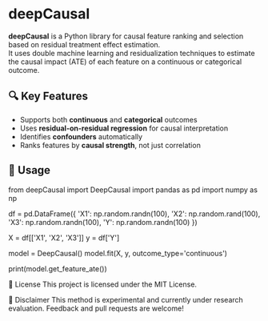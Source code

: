 ﻿# deepCausal

**deepCausal** is a Python library for causal feature ranking and selection based on residual treatment effect estimation.  
It uses double machine learning and residualization techniques to estimate the causal impact (ATE) of each feature on a continuous or categorical outcome.

## 🔍 Key Features

- Supports both **continuous** and **categorical** outcomes
- Uses **residual-on-residual regression** for causal interpretation
- Identifies **confounders** automatically
- Ranks features by **causal strength**, not just correlation

## 🚀 Usage 

from deepCausal import DeepCausal
import pandas as pd
import numpy as np

df = pd.DataFrame({
    'X1': np.random.randn(100),
    'X2': np.random.rand(100),
    'X3': np.random.randn(100),
    'Y': np.random.randn(100)
})

X = df[['X1', 'X2', 'X3']]
y = df['Y']

model = DeepCausal()
model.fit(X, y, outcome_type='continuous')

print(model.get_feature_ate())

📄 License
This project is licensed under the MIT License. 

🧪 Disclaimer
This method is experimental and currently under research evaluation. Feedback and pull requests are welcome!
